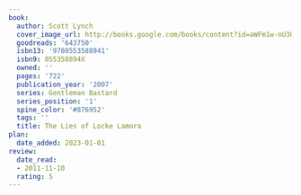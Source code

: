 ```yaml
---
book:
  author: Scott Lynch
  cover_image_url: http://books.google.com/books/content?id=aWFm1w-nU30C&printsec=frontcover&img=1&zoom=1&edge=curl&source=gbs_api
  goodreads: '643750'
  isbn13: '9780553588941'
  isbn9: 055358894X
  owned: ''
  pages: '722'
  publication_year: '2007'
  series: Gentleman Bastard
  series_position: '1'
  spine_color: '#876952'
  tags: ''
  title: The Lies of Locke Lamora
plan:
  date_added: 2023-01-01
review:
  date_read:
  - 2011-11-10
  rating: 5
---
```

